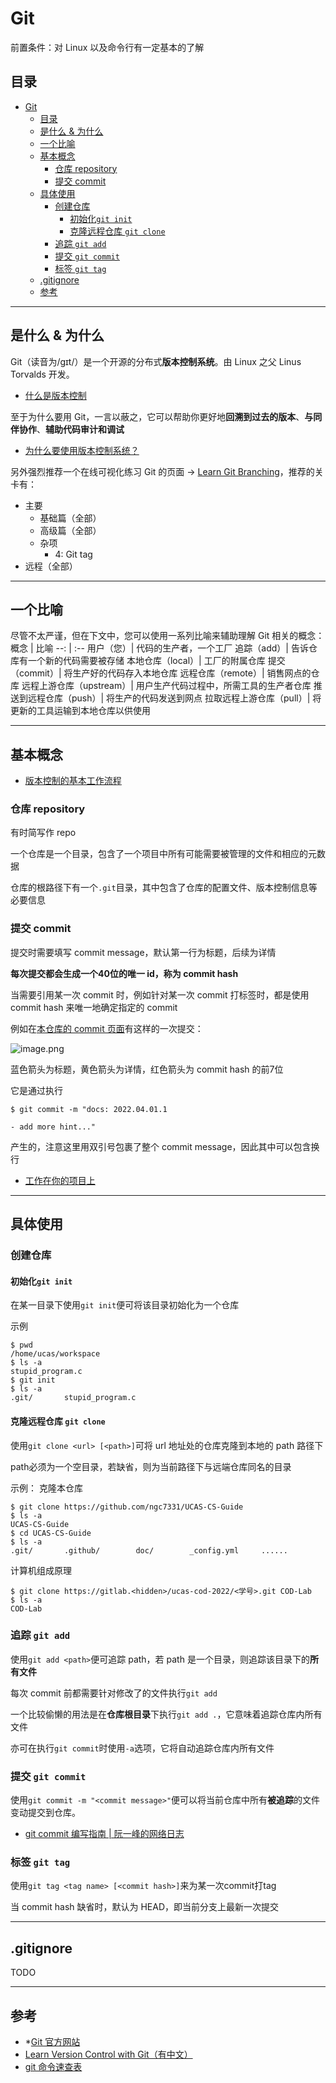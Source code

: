 # Git

前置条件：对 Linux 以及命令行有一定基本的了解

## 目录
- [Git](#git)
  - [目录](#目录)
  - [是什么 & 为什么](#是什么--为什么)
  - [一个比喻](#一个比喻)
  - [基本概念](#基本概念)
    - [仓库 repository](#仓库-repository)
    - [提交 commit](#提交-commit)
  - [具体使用](#具体使用)
    - [创建仓库](#创建仓库)
      - [初始化`git init`](#初始化git-init)
      - [克隆远程仓库 `git clone`](#克隆远程仓库-git-clone)
    - [追踪 `git add`](#追踪-git-add)
    - [提交 `git commit`](#提交-git-commit)
    - [标签 `git tag`](#标签-git-tag)
  - [.gitignore](#gitignore)
  - [参考](#参考)



---
## 是什么 & 为什么
Git（读音为/gɪt/）是一个开源的分布式**版本控制系统**。由 Linux 之父 Linus Torvalds 开发。

- [什么是版本控制](https://www.git-tower.com/learn/git/ebook/cn/command-line/basics/what-is-version-control#start)

至于为什么要用 Git，一言以蔽之，它可以帮助你更好地**回溯到过去的版本**、**与同伴协作**、**辅助代码审计和调试**

- [为什么要使用版本控制系统？](https://www.git-tower.com/learn/git/ebook/cn/command-line/basics/why-use-version-control/)

另外强烈推荐一个在线可视化练习 Git 的页面 -> [Learn Git Branching](https://learngitbranching.js.org/?locale=zh_CN)，推荐的关卡有：
- 主要
  - 基础篇（全部）
  - 高级篇（全部）
  - 杂项
    - 4: Git tag
- 远程（全部）



---
## 一个比喻
尽管不太严谨，但在下文中，您可以使用一系列比喻来辅助理解 Git 相关的概念：
概念 | 比喻
--: | :--
用户（您）| 代码的生产者，一个工厂
追踪（add）| 告诉仓库有一个新的代码需要被存储
本地仓库（local）| 工厂的附属仓库
提交（commit）| 将生产好的代码存入本地仓库
远程仓库（remote）| 销售网点的仓库
远程上游仓库（upstream）| 用户生产代码过程中，所需工具的生产者仓库
推送到远程仓库（push）| 将生产的代码发送到网点
拉取远程上游仓库（pull）| 将更新的工具运输到本地仓库以供使用


---
## 基本概念
- [版本控制的基本工作流程](https://www.git-tower.com/learn/git/ebook/cn/command-line/basics/basic-workflow#start)
### 仓库 repository
有时简写作 repo

一个仓库是一个目录，包含了一个项目中所有可能需要被管理的文件和相应的元数据

仓库的根路径下有一个`.git`目录，其中包含了仓库的配置文件、版本控制信息等必要信息

### 提交 commit
提交时需要填写 commit message，默认第一行为标题，后续为详情

**每次提交都会生成一个40位的唯一 id，称为 commit hash**

当需要引用某一次 commit 时，例如针对某一次 commit 打标签时，都是使用 commit hash 来唯一地确定指定的 commit

例如在[本仓库的 commit 页面](https://github.com/ngc7331/UCAS-CS-Guide/commits/main)有这样的一次提交：

![image.png](https://s2.loli.net/2022/05/02/WcMIvyU1HPB8FLb.png)

蓝色箭头为标题，黄色箭头为详情，红色箭头为 commit hash 的前7位

它是通过执行
```
$ git commit -m "docs: 2022.04.01.1

- add more hint..."
```
产生的，注意这里用双引号包裹了整个 commit message，因此其中可以包含换行

- [工作在你的项目上](https://www.git-tower.com/learn/git/ebook/cn/command-line/basics/working-on-your-project#start)

---
## 具体使用
### 创建仓库
#### 初始化`git init`
在某一目录下使用`git init`便可将该目录初始化为一个仓库

示例
```
$ pwd
/home/ucas/workspace
$ ls -a
stupid_program.c
$ git init
$ ls -a
.git/       stupid_program.c
```
#### 克隆远程仓库 `git clone`
使用`git clone <url> [<path>]`可将 url 地址处的仓库克隆到本地的 path 路径下

path必须为一个空目录，若缺省，则为当前路径下与远端仓库同名的目录

示例：
克隆本仓库
```
$ git clone https://github.com/ngc7331/UCAS-CS-Guide
$ ls -a
UCAS-CS-Guide
$ cd UCAS-CS-Guide
$ ls -a
.git/       .github/        doc/        _config.yml     ......
```
计算机组成原理
```
$ git clone https://gitlab.<hidden>/ucas-cod-2022/<学号>.git COD-Lab
$ ls -a
COD-Lab
```

### 追踪 `git add`
使用`git add <path>`便可追踪 path，若 path 是一个目录，则追踪该目录下的**所有文件**

每次 commit 前都需要针对修改了的文件执行`git add`

一个比较偷懒的用法是在**仓库根目录**下执行`git add .`，它意味着追踪仓库内所有文件

亦可在执行`git commit`时使用`-a`选项，它将自动追踪仓库内所有文件

### 提交 `git commit`
使用`git commit -m "<commit message>"`便可以将当前仓库中所有**被追踪**的文件变动提交到仓库。

- [git commit 编写指南 \| 阮一峰的网络日志](https://www.ruanyifeng.com/blog/2016/01/commit_message_change_log.html)

### 标签 `git tag`
使用`git tag <tag name> [<commit hash>]`来为某一次commit打tag

当 commit hash 缺省时，默认为 HEAD，即当前分支上最新一次提交



---
## .gitignore
TODO



---
## 参考
- \*[Git 官方网站](https://git-scm.com/)
- [Learn Version Control with Git（有中文）](https://www.git-tower.com/learn/git/ebook/cn/command-line/introduction)
- [git 命令速查表](https://www.runoob.com/note/56524)
